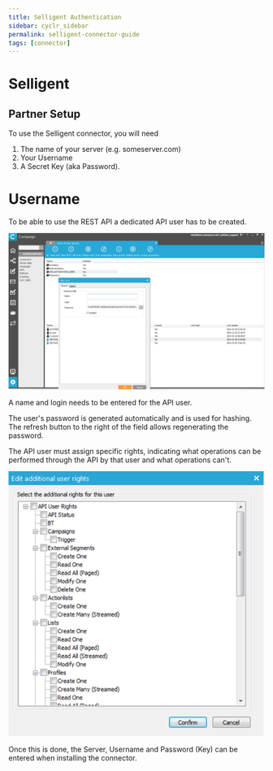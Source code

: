 ```yaml
---
title: Selligent Authentication
sidebar: cyclr_sidebar
permalink: selligent-connector-guide
tags: [connector]
---
```


# Selligent

## Partner Setup

To use the Selligent connector, you will need 

1. The name of your server (e.g. someserver.com)
2. Your Username
3. A Secret Key (aka Password).

# Username

To be able to use the REST API a dedicated API user has to be created.

![connector setup](./images/APIUserCreate.png)

A name and login needs to be entered for the API user. 

The user's password is generated automatically and is used for hashing. The refresh button to the right of the field allows regenerating the password.

The API user must assign specific rights, indicating what operations can be performed through the API by that user and what operations can't.

![connector setup](./images/APIUserRights.png)

Once this is done, the Server, Username and Password (Key) can be entered when installing the connector.

